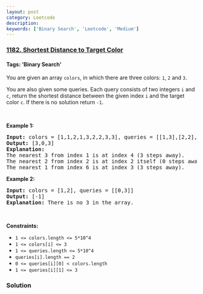 ```yaml
---
layout: post
category: Leetcode
description: 
keywords: ['Binary Search', 'Leetcode', 'Medium']
---
```

### [1182. Shortest Distance to Target Color](https://leetcode.com/problems/shortest-distance-to-target-color)

#### Tags: 'Binary Search'

<div class="content__u3I1 question-content__JfgR"><div><p>You are given an array <code>colors</code>, in which there are three colors: <code>1</code>, <code>2</code> and <code>3</code>.</p>
<p>You are also given some queries. Each query consists of two integers <code>i</code> and <code>c</code>, return the shortest distance between the given index <code>i</code> and the target color <code>c</code>. If there is no solution return <code>-1</code>.</p>
<p> </p>
<p><strong>Example 1:</strong></p>
<pre><strong>Input:</strong> colors = [1,1,2,1,3,2,2,3,3], queries = [[1,3],[2,2],[6,1]]
<strong>Output:</strong> [3,0,3]
<strong>Explanation: </strong>
The nearest 3 from index 1 is at index 4 (3 steps away).
The nearest 2 from index 2 is at index 2 itself (0 steps away).
The nearest 1 from index 6 is at index 3 (3 steps away).
</pre>
<p><strong>Example 2:</strong></p>
<pre><strong>Input:</strong> colors = [1,2], queries = [[0,3]]
<strong>Output:</strong> [-1]
<strong>Explanation: </strong>There is no 3 in the array.
</pre>
<p> </p>
<p><strong>Constraints:</strong></p>
<ul>
<li><code>1 &lt;= colors.length &lt;= 5*10^4</code></li>
<li><code>1 &lt;= colors[i] &lt;= 3</code></li>
<li><code>1 &lt;= queries.length &lt;= 5*10^4</code></li>
<li><code>queries[i].length == 2</code></li>
<li><code>0 &lt;= queries[i][0] &lt; colors.length</code></li>
<li><code>1 &lt;= queries[i][1] &lt;= 3</code></li>
</ul>
</div></div>

### Solution
